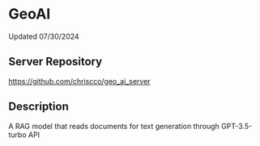 # GeoAI
Updated 07/30/2024

## Server Repository
https://github.com/chriscco/geo_ai_server

## Description
A RAG model that reads documents for text generation through GPT-3.5-turbo API
